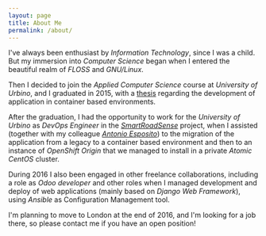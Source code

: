 ```yaml
---
layout: page
title: About Me
permalink: /about/
---
```


I've always been enthusiast by *Information Technology*, since I was a child. But my
immersion into *Computer Science* began when I entered the beautiful realm of
*FLOSS* and *GNU/Linux*.

Then I decided to join the *Applied Computer Science* course at *University of
Urbino*, and I graduated in 2015, with a
[thesis](https://michelesr.github.io/thesis/dist/thesis.pdf) regarding the
development of application in container based environments.

After the graduation, I had the opportunity to work for the *University of Urbino*
as *DevOps Engineer* in the [*SmartRoadSense*](http://smartroadsense.it/blog/en)
project, when I assisted (together with my colleague [*Antonio
Esposito*](https://linkedin.com/in/kobe25)) to the
migration of the application from a legacy to a container based environment and
then to an instance of *OpenShift Origin* that we managed to install in a private
*Atomic CentOS* cluster.

During 2016 I also been engaged in other freelance collaborations, including a
role as *Odoo developer* and other roles when I managed development and deploy of
web applications (mainly based on *Django Web Framework*), using *Ansible* as
Configuration Management tool.

I'm planning to move to London at the end of 2016, and I'm looking for a
job there, so please contact me if you have an open position!
